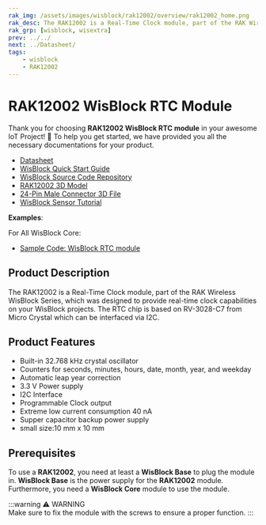 ```yaml
---
rak_img: /assets/images/wisblock/rak12002/overview/rak12002_home.png
rak_desc: The RAK12002 is a Real-Time Clock module, part of the RAK Wireless WisBlock Series, which was designed to be real-time clock, the RTC chip is RV-3028-C7 from Micro Crystal, I2C interface
rak_grp: [wisblock, wisextra]
prev: ../../
next: ../Datasheet/
tags:
    - wisblock
    - RAK12002
---
```


# RAK12002 WisBlock RTC Module

Thank you for choosing **RAK12002 WisBlock RTC module** in your awesome IoT Project! 🎉 To help you get started, we have provided you all the necessary documentations for your product.

* [Datasheet](../Datasheet/)
* <a href="../../Quickstart/" target="_blank">WisBlock Quick Start Guide</a>
* [WisBlock Source Code Repository](https://github.com/RAKWireless/WisBlock/)
* [RAK12002 3D Model](https://downloads.rakwireless.com/3D_File/WisBlock/3D_RAK12002.stp)
* [24-Pin Male Connector 3D File](https://downloads.rakwireless.com/3D_File/Accessory/WisConnector/M24S1003K6M.stp)
* [WisBlock Sensor Tutorial](/Knowledge-Hub/Learn/WisBlock-Sensor-Tutorial/)

**Examples**: 

For All WisBlock Core:

* [Sample Code: WisBlock RTC module](https://github.com/RAKWireless/WisBlock/tree/master/examples)

## Product Description

The RAK12002 is a Real-Time Clock module, part of the RAK Wireless WisBlock Series, which was designed to provide real-time clock capabilities on your WisBlock projects. The RTC chip is based on RV-3028-C7 from Micro Crystal which can be interfaced via I2C.


## Product Features

- Built-in 32.768&nbsp;kHz crystal oscillator
- Counters for seconds, minutes, hours, date, month, year, and weekday
- Automatic leap year correction
- 3.3&nbsp;V Power supply
- I2C Interface
- Programmable Clock output
- Extreme low current consumption 40&nbsp;nA
- Supper capacitor backup power supply
- small size:10&nbsp;mm x 10&nbsp;mm

## Prerequisites

To use a **RAK12002**, you need at least a **WisBlock Base** to plug the module in. **WisBlock Base** is the power supply for the **RAK12002** module. Furthermore, you need a **WisBlock Core** module to use the module.

:::warning ⚠️ WARNING    
Make sure to fix the module with the screws to ensure a proper function.
:::
